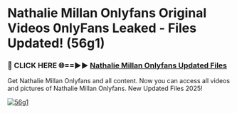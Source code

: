 # Nathalie Millan Onlyfans Original Videos 0nlyFans Leaked - Files Updated! (56g1)

<h3>🔴 CLICK HERE 🌐==►► <a href="https://tinyurl.com/4seja8ks" rel="nofollow">Nathalie Millan Onlyfans Updated Files</a></h3>

Get Nathalie Millan Onlyfans and all content. Now you can access all videos and pictures of Nathalie Millan Onlyfans. New Updated Files 2025!

[![56g1](https://i.imgur.com/EWjZXRe.gif)](https://tinyurl.com/4seja8ks)
